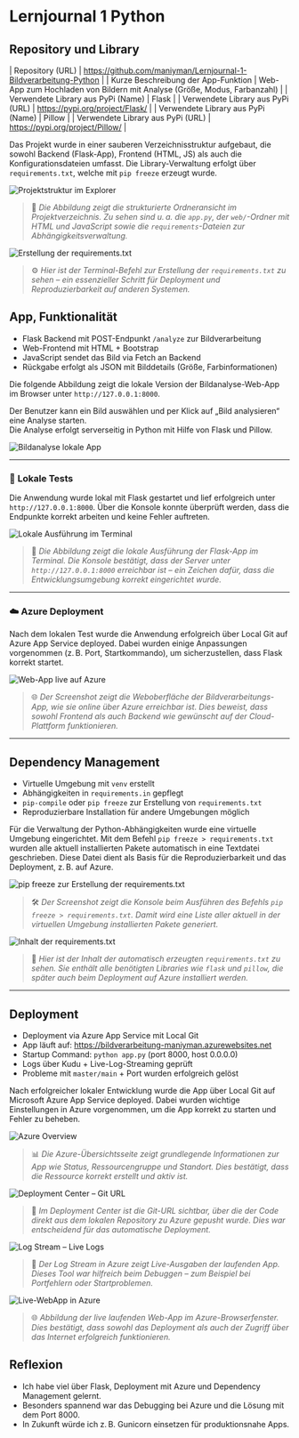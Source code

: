﻿# Lernjournal 1 Python

## Repository und Library

| Repository (URL)  | https://github.com/maniyman/Lernjournal-1-Bildverarbeitung-Python |
| Kurze Beschreibung der App-Funktion | Web-App zum Hochladen von Bildern mit Analyse (Größe, Modus, Farbanzahl) |
| Verwendete Library aus PyPi (Name) | Flask |
| Verwendete Library aus PyPi (URL) | https://pypi.org/project/Flask/ |
| Verwendete Library aus PyPi (Name) | Pillow |
| Verwendete Library aus PyPi (URL) | https://pypi.org/project/Pillow/ |

Das Projekt wurde in einer sauberen Verzeichnisstruktur aufgebaut, die sowohl Backend (Flask-App), Frontend (HTML, JS) als auch die Konfigurationsdateien umfasst. Die Library-Verwaltung erfolgt über `requirements.txt`, welche mit `pip freeze` erzeugt wurde.

![Projektstruktur im Explorer](https://raw.githubusercontent.com/maniyman/MDM-LernJournal/refs/heads/main/lernjournal1-python/images/RepoLib1.jpg?token=GHSAT0AAAAAAC7YZI5Y5LZWPR5TJZVFJRLK2AHXGYA)
> 📁 *Die Abbildung zeigt die strukturierte Ordneransicht im Projektverzeichnis. Zu sehen sind u. a. die `app.py`, der `web/`-Ordner mit HTML und JavaScript sowie die `requirements`-Dateien zur Abhängigkeitsverwaltung.*

![Erstellung der requirements.txt](https://raw.githubusercontent.com/maniyman/MDM-LernJournal/refs/heads/main/lernjournal1-python/images/RepoLib2.jpg?token=GHSAT0AAAAAAC7YZI5YLZAGNSEGQWWQ27RG2AHXHJQ)
> ⚙️ *Hier ist der Terminal-Befehl zur Erstellung der `requirements.txt` zu sehen – ein essenzieller Schritt für Deployment und Reproduzierbarkeit auf anderen Systemen.*

## App, Funktionalität

* Flask Backend mit POST-Endpunkt `/analyze` zur Bildverarbeitung
* Web-Frontend mit HTML + Bootstrap
* JavaScript sendet das Bild via Fetch an Backend
* Rückgabe erfolgt als JSON mit Bilddetails (Größe, Farbinformationen)

Die folgende Abbildung zeigt die lokale Version der Bildanalyse-Web-App im Browser unter `http://127.0.0.1:8000`.

Der Benutzer kann ein Bild auswählen und per Klick auf „Bild analysieren“ eine Analyse starten.  
Die Analyse erfolgt serverseitig in Python mit Hilfe von Flask und Pillow.

![Bildanalyse lokale App](https://raw.githubusercontent.com/maniyman/MDM-LernJournal/refs/heads/main/lernjournal1-python/images/App1.jpg?token=GHSAT0AAAAAAC7YZI5YJALJCBLDI7PW2GAE2AHWJBA)

---

### 🧪 **Lokale Tests**

Die Anwendung wurde lokal mit Flask gestartet und lief erfolgreich unter `http://127.0.0.1:8000`. Über die Konsole konnte überprüft werden, dass die Endpunkte korrekt arbeiten und keine Fehler auftreten.

![Lokale Ausführung im Terminal]([https://raw.githubusercontent.com/maniyman/MDM-LernJournal/refs/heads/main/lernjournal1-python/images/App3.jpg](https://raw.githubusercontent.com/maniyman/MDM-LernJournal/refs/heads/main/lernjournal1-python/images/App3.jpg?token=GHSAT0AAAAAAC7YZI5ZOXZ7QFGQPB72OTVM2AHXLPA))
> 📸 *Die Abbildung zeigt die lokale Ausführung der Flask-App im Terminal. Die Konsole bestätigt, dass der Server unter `http://127.0.0.1:8000` erreichbar ist – ein Zeichen dafür, dass die Entwicklungsumgebung korrekt eingerichtet wurde.*

---

### ☁️ **Azure Deployment**

Nach dem lokalen Test wurde die Anwendung erfolgreich über Local Git auf Azure App Service deployed. Dabei wurden einige Anpassungen vorgenommen (z. B. Port, Startkommando), um sicherzustellen, dass Flask korrekt startet.

![Web-App live auf Azure](https://raw.githubusercontent.com/maniyman/MDM-LernJournal/refs/heads/main/lernjournal1-python/images/App2.jpg)
> 🌐 *Der Screenshot zeigt die Weboberfläche der Bildverarbeitungs-App, wie sie online über Azure erreichbar ist. Dies beweist, dass sowohl Frontend als auch Backend wie gewünscht auf der Cloud-Plattform funktionieren.*

---

## Dependency Management

* Virtuelle Umgebung mit `venv` erstellt
* Abhängigkeiten in `requirements.in` gepflegt
* `pip-compile` oder `pip freeze` zur Erstellung von `requirements.txt`
* Reproduzierbare Installation für andere Umgebungen möglich

Für die Verwaltung der Python-Abhängigkeiten wurde eine virtuelle Umgebung eingerichtet. Mit dem Befehl `pip freeze > requirements.txt` wurden alle aktuell installierten Pakete automatisch in eine Textdatei geschrieben. Diese Datei dient als Basis für die Reproduzierbarkeit und das Deployment, z. B. auf Azure.

![pip freeze zur Erstellung der requirements.txt](https://raw.githubusercontent.com/maniyman/MDM-LernJournal/refs/heads/main/lernjournal1-python/images/DepenMgt1.jpg)
> 🛠️ *Der Screenshot zeigt die Konsole beim Ausführen des Befehls `pip freeze > requirements.txt`. Damit wird eine Liste aller aktuell in der virtuellen Umgebung installierten Pakete generiert.*

![Inhalt der requirements.txt](https://raw.githubusercontent.com/maniyman/MDM-LernJournal/refs/heads/main/lernjournal1-python/images/DepenMgt2.jpg)
> 📄 *Hier ist der Inhalt der automatisch erzeugten `requirements.txt` zu sehen. Sie enthält alle benötigten Libraries wie `flask` und `pillow`, die später auch beim Deployment auf Azure installiert werden.*

---


## Deployment

* Deployment via Azure App Service mit Local Git
* App läuft auf: https://bildverarbeitung-maniyman.azurewebsites.net
* Startup Command: `python app.py` (port 8000, host 0.0.0.0)
* Logs über Kudu + Live-Log-Streaming geprüft
* Probleme mit `master/main` + Port wurden erfolgreich gelöst

Nach erfolgreicher lokaler Entwicklung wurde die App über Local Git auf Microsoft Azure App Service deployed. Dabei wurden wichtige Einstellungen in Azure vorgenommen, um die App korrekt zu starten und Fehler zu beheben.

![Azure Overview](https://raw.githubusercontent.com/maniyman/MDM-LernJournal/refs/heads/main/lernjournal1-python/images/Deployment1.jpg)
> 📊 *Die Azure-Übersichtsseite zeigt grundlegende Informationen zur App wie Status, Ressourcengruppe und Standort. Dies bestätigt, dass die Ressource korrekt erstellt und aktiv ist.*

![Deployment Center – Git URL](https://raw.githubusercontent.com/maniyman/MDM-LernJournal/refs/heads/main/lernjournal1-python/images/Deployment2.jpg)
> 🔗 *Im Deployment Center ist die Git-URL sichtbar, über die der Code direkt aus dem lokalen Repository zu Azure gepusht wurde. Dies war entscheidend für das automatische Deployment.*

![Log Stream – Live Logs](https://raw.githubusercontent.com/maniyman/MDM-LernJournal/refs/heads/main/lernjournal1-python/images/Deployment3.jpg)
> 🧾 *Der Log Stream in Azure zeigt Live-Ausgaben der laufenden App. Dieses Tool war hilfreich beim Debuggen – zum Beispiel bei Portfehlern oder Startproblemen.*

![Live-WebApp in Azure](https://raw.githubusercontent.com/maniyman/MDM-LernJournal/refs/heads/main/lernjournal1-python/images/Deployment4.jpg)
> 🌐 *Abbildung der live laufenden Web-App im Azure-Browserfenster. Dies bestätigt, dass sowohl das Deployment als auch der Zugriff über das Internet erfolgreich funktionieren.*


## Reflexion

* Ich habe viel über Flask, Deployment mit Azure und Dependency Management gelernt.
* Besonders spannend war das Debugging bei Azure und die Lösung mit dem Port 8000.
* In Zukunft würde ich z. B. Gunicorn einsetzen für produktionsnahe Apps.

